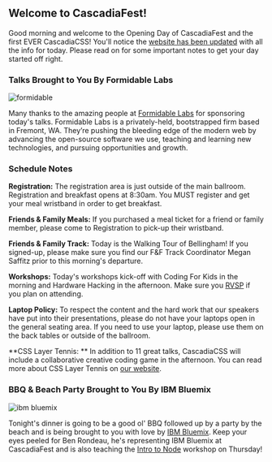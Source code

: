 ## Welcome to CascadiaFest!

Good morning and welcome to the Opening Day of CascadiaFest and the first EVER CascadiaCSS! You'll notice the [website has been updated](http://2015.cascadiajs.com/) with all the info for today. Please read on for some important notes to get your day started off right.

### Talks Brought to You By Formidable Labs

![formidable](http://2015.cascadiajs.com/assets/img/sponsors/formidable/logo.svg)

Many thanks to the amazing people at [Formidable Labs](http://formidablelabs.com/) for sponsoring today's talks. Formidable Labs is a privately-held, bootstrapped firm based in Fremont, WA. They’re pushing the bleeding edge of the modern web by advancing the open-source software we use, teaching and learning new technologies, and pursuing opportunities and growth.

### Schedule Notes

**Registration:** The registration area is just outside of the main ballroom. Registration and breakfast opens at 8:30am. You MUST register and get your meal wristband in order to get breakfast. 

**Friends & Family Meals:** If you purchased a meal ticket for a friend or family member, please come to Registration to pick-up their wristband. 

**Friends & Family Track:** Today is the Walking Tour of Bellingham! If you signed-up, please make sure you find our F&F Track Coordinator Megan Saffitz prior to this morning's departure.

**Workshops:** Today's workshops kick-off with Coding For Kids in the morning and Hardware Hacking in the afternoon. Make sure you [RVSP](http://2015.cascadiajs.com/) if you plan on attending.

**Laptop Policy:** To respect the content and the hard work that our speakers have put into their presentations, please do not have your laptops open in the general seating area. If you need to use your laptop, please use them on the back tables or outside of the ballroom.

**CSS Layer Tennis: ** In addition to 11 great talks, CascadiaCSS will include a collaborative creative coding game in the afternoon. You can read more about CSS Layer Tennis on [our website](http://2015.cascadiajs.com/news/css-layer-tennis).

### BBQ & Beach Party Brought to You By IBM Bluemix

![ibm bluemix](http://2015.cascadiajs.com/assets/img/sponsors/ibmbluemix/logo.svg)

Tonight's dinner is going to be a good ol' BBQ followed up by a party by the beach and is being brought to you with love by [IBM Bluemix](http://www.ibm.com/cloud-computing/bluemix/). Keep your eyes peeled for Ben Rondeau, he's representing IBM Bluemix at CascadiaFest and is also teaching the [Intro to Node](http://localhost:9000/news/intro-to-node) workshop on Thursday!  

